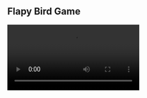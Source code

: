 ## Flapy Bird Game

<video controls src="https://github.com/Starland9/flapybird/blob/main/demo.mp4" title="Title"></video>
